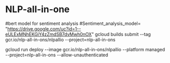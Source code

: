 # NLP-all-in-one

#bert model for sentiment analysis
#Sentiment_analysis_model= "https://drive.google.com/uc?id=1--eULExMNhEKGiY4zZmdSB7dvMwh0nOX"
gcloud builds submit --tag gcr.io/nlp-all-in-ons/nlpallio  --project=nlp-all-in-ons

gcloud run deploy --image gcr.io/nlp-all-in-ons/nlpallio --platform managed  --project=nlp-all-in-ons --allow-unauthenticated
